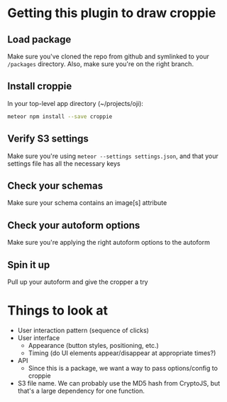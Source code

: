 # Getting this plugin to draw croppie

## Load package
Make sure you've cloned the repo from github and symlinked to your `/packages` directory. Also, make sure you're on the right branch.

## Install croppie
In your top-level app directory (~/projects/oji):
```bash
meteor npm install --save croppie
```

## Verify S3 settings
Make sure you're using `meteor --settings settings.json`, and that your settings file has all the necessary keys

## Check your schemas
Make sure your schema contains an image[s] attribute

## Check your autoform options
Make sure you're applying the right autoform options to the autoform

## Spin it up
Pull up your autoform and give the cropper a try

# Things to look at

- User interaction pattern (sequence of clicks)
- User interface
    - Appearance (button styles, positioning, etc.)
    - Timing (do UI elements appear/disappear at appropriate times?)
- API
    - Since this is a package, we want a way to pass options/config to croppie
- S3 file name. We can probably use the MD5 hash from CryptoJS, but that's a large dependency for one function.
